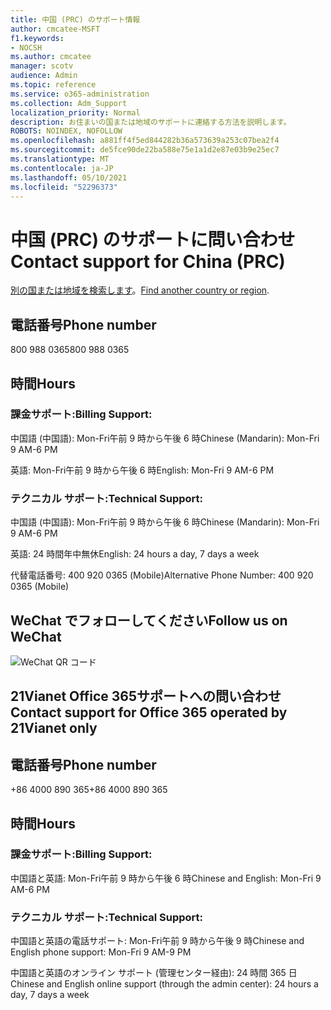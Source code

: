 ```yaml
---
title: 中国 (PRC) のサポート情報
author: cmcatee-MSFT
f1.keywords:
- NOCSH
ms.author: cmcatee
manager: scotv
audience: Admin
ms.topic: reference
ms.service: o365-administration
ms.collection: Adm_Support
localization_priority: Normal
description: お住まいの国または地域のサポートに連絡する方法を説明します。
ROBOTS: NOINDEX, NOFOLLOW
ms.openlocfilehash: a881ff4f5ed844282b36a573639a253c07bea2f4
ms.sourcegitcommit: de5fce90de22ba588e75e1a1d2e87e03b9e25ec7
ms.translationtype: MT
ms.contentlocale: ja-JP
ms.lasthandoff: 05/10/2021
ms.locfileid: "52296373"
---
```

# <a name="contact-support-for-china-prc"></a><span data-ttu-id="98245-103">中国 (PRC) のサポートに問い合わせ</span><span class="sxs-lookup"><span data-stu-id="98245-103">Contact support for China (PRC)</span></span>

<span data-ttu-id="98245-104">[別の国または地域を検索します](../../business-video/get-help-support.md)。</span><span class="sxs-lookup"><span data-stu-id="98245-104">[Find another country or region](../../business-video/get-help-support.md).</span></span>

## <a name="phone-number"></a><span data-ttu-id="98245-105">電話番号</span><span class="sxs-lookup"><span data-stu-id="98245-105">Phone number</span></span>
<span data-ttu-id="98245-106">800 988 0365</span><span class="sxs-lookup"><span data-stu-id="98245-106">800 988 0365</span></span>

## <a name="hours"></a><span data-ttu-id="98245-107">時間</span><span class="sxs-lookup"><span data-stu-id="98245-107">Hours</span></span>
### <a name="billing-support"></a><span data-ttu-id="98245-108">課金サポート:</span><span class="sxs-lookup"><span data-stu-id="98245-108">Billing Support:</span></span>

<span data-ttu-id="98245-109">中国語 (中国語): Mon-Fri午前 9 時から午後 6 時</span><span class="sxs-lookup"><span data-stu-id="98245-109">Chinese (Mandarin): Mon-Fri 9 AM-6 PM</span></span>

<span data-ttu-id="98245-110">英語: Mon-Fri午前 9 時から午後 6 時</span><span class="sxs-lookup"><span data-stu-id="98245-110">English: Mon-Fri 9 AM-6 PM</span></span>

### <a name="technical-support"></a><span data-ttu-id="98245-111">テクニカル サポート:</span><span class="sxs-lookup"><span data-stu-id="98245-111">Technical Support:</span></span>

<span data-ttu-id="98245-112">中国語 (中国語): Mon-Fri午前 9 時から午後 6 時</span><span class="sxs-lookup"><span data-stu-id="98245-112">Chinese (Mandarin): Mon-Fri 9 AM-6 PM</span></span>

<span data-ttu-id="98245-113">英語: 24 時間年中無休</span><span class="sxs-lookup"><span data-stu-id="98245-113">English: 24 hours a day, 7 days a week</span></span>

<span data-ttu-id="98245-114">代替電話番号: 400 920 0365 (Mobile)</span><span class="sxs-lookup"><span data-stu-id="98245-114">Alternative Phone Number: 400 920 0365 (Mobile)</span></span>

## <a name="follow-us-on-wechat"></a><span data-ttu-id="98245-115">WeChat でフォローしてください</span><span class="sxs-lookup"><span data-stu-id="98245-115">Follow us on WeChat</span></span>
![WeChat QR コード](../../media/4d8fe09c-1a11-4cd8-be4c-75add8dccddd.jpg)

## <a name="contact-support-for-office-365-operated-by-21vianet-only"></a><span data-ttu-id="98245-117">21Vianet Office 365サポートへの問い合わせ</span><span class="sxs-lookup"><span data-stu-id="98245-117">Contact support for Office 365 operated by 21Vianet only</span></span>
## <a name="phone-number"></a><span data-ttu-id="98245-118">電話番号</span><span class="sxs-lookup"><span data-stu-id="98245-118">Phone number</span></span>
<span data-ttu-id="98245-119">+86 4000 890 365</span><span class="sxs-lookup"><span data-stu-id="98245-119">+86 4000 890 365</span></span>

## <a name="hours"></a><span data-ttu-id="98245-120">時間</span><span class="sxs-lookup"><span data-stu-id="98245-120">Hours</span></span>
### <a name="billing-support"></a><span data-ttu-id="98245-121">課金サポート:</span><span class="sxs-lookup"><span data-stu-id="98245-121">Billing Support:</span></span>

<span data-ttu-id="98245-122">中国語と英語: Mon-Fri午前 9 時から午後 6 時</span><span class="sxs-lookup"><span data-stu-id="98245-122">Chinese and English: Mon-Fri 9 AM-6 PM</span></span>

### <a name="technical-support"></a><span data-ttu-id="98245-123">テクニカル サポート:</span><span class="sxs-lookup"><span data-stu-id="98245-123">Technical Support:</span></span>

<span data-ttu-id="98245-124">中国語と英語の電話サポート: Mon-Fri午前 9 時から午後 9 時</span><span class="sxs-lookup"><span data-stu-id="98245-124">Chinese and English phone support: Mon-Fri 9 AM-9 PM</span></span>

<span data-ttu-id="98245-125">中国語と英語のオンライン サポート (管理センター経由): 24 時間 365 日</span><span class="sxs-lookup"><span data-stu-id="98245-125">Chinese and English online support (through the admin center): 24 hours a day, 7 days a week</span></span>
